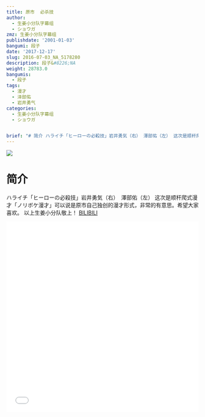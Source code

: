 ```yaml
---
title: 原市  必杀技
author:
  - 生姜小分队字幕组
  - ショウガ
zmz: 生姜小分队字幕组
publishdate: '2001-01-03'
bangumi: 段子
date: '2017-12-17'
slug: 2016-07-03_NA_5178280
description: 段子&#8226;NA
weight: 28783.0
bangumis:
  - 段子
tags:
  - 漫才
  - 泽部佑
  - 岩井勇气
categories:
  - 生姜小分队字幕组
  - ショウガ


brief: "# 简介 ハライチ「ヒーローの必殺技」岩井勇気（右） 澤部佑（左） 这次是顺杆爬式漫才「ノリボケ漫才」可以说是原市自己独创的漫才形式，非常的有意思。希望大家喜欢。 以上生姜小分队敬上！"
---
```

![](https://i.imgur.com/a9czGCV.png)
# 简介  
ハライチ「ヒーローの必殺技」岩井勇気（右）　澤部佑（左）
这次是顺杆爬式漫才「ノリボケ漫才」可以说是原市自己独创的漫才形式，非常的有意思。希望大家喜欢。
以上生姜小分队敬上！ 
  [BILIBILI](https://www.bilibili.com/video/av5178280/)

<div class="vcontainer">  <iframe class="video" src="//www.bilibili.com/blackboard/player.html?aid=5178280" width="100%" height="500" frameborder="0" allowfullscreen="allowfullscreen"></iframe></div>
